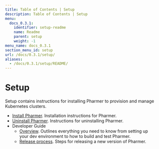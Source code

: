 ```yaml
---
title: Table of Contents | Setup
description: Table of Contents | Setup
menu:
  docs_0.3.1:
    identifier: setup-readme
    name: Readme
    parent: setup
    weight: -1
menu_name: docs_0.3.1
section_menu_id: setup
url: /docs/0.3.1/setup/
aliases:
  - /docs/0.3.1/setup/README/
---
```


# Setup

Setup contains instructions for installing Pharmer to provision and manage Kubernetes clusters.

- [Install Pharmer](/docs/setup/install.md). Installation instructions for Pharmer.
- [Uninstall Pharmer](/docs/setup/uninstall.md). Instructions for uninstalling Pharmer.
- Developer Guide
  - [Overview](/docs/setup/developer-guide/overview.md). Outlines everything you need to know from setting up your dev environment to how to build and test Pharmer.
  - [Release process](/docs/setup/developer-guide/release.md). Steps for releasing a new version of Pharmer.
